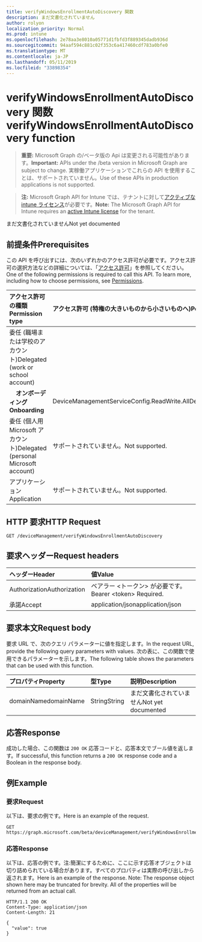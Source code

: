 ```yaml
---
title: verifyWindowsEnrollmentAutoDiscovery 関数
description: まだ文書化されていません
author: rolyon
localization_priority: Normal
ms.prod: intune
ms.openlocfilehash: 2e78aa3e8010a05771d1fbfd3f889345dadb936d
ms.sourcegitcommit: 94aaf594c881c02f353c6a417460cdf783a0bfe0
ms.translationtype: MT
ms.contentlocale: ja-JP
ms.lasthandoff: 05/11/2019
ms.locfileid: "33898354"
---
```

# <a name="verifywindowsenrollmentautodiscovery-function"></a><span data-ttu-id="b5486-103">verifyWindowsEnrollmentAutoDiscovery 関数</span><span class="sxs-lookup"><span data-stu-id="b5486-103">verifyWindowsEnrollmentAutoDiscovery function</span></span>

> <span data-ttu-id="b5486-104">**重要:** Microsoft Graph の/ベータ版の Api は変更される可能性があります。</span><span class="sxs-lookup"><span data-stu-id="b5486-104">**Important:** APIs under the /beta version in Microsoft Graph are subject to change.</span></span> <span data-ttu-id="b5486-105">実稼働アプリケーションでこれらの API を使用することは、サポートされていません。</span><span class="sxs-lookup"><span data-stu-id="b5486-105">Use of these APIs in production applications is not supported.</span></span>

> <span data-ttu-id="b5486-106">**注:** Microsoft Graph API for Intune では、テナントに対して[アクティブな intune ライセンス](https://go.microsoft.com/fwlink/?linkid=839381)が必要です。</span><span class="sxs-lookup"><span data-stu-id="b5486-106">**Note:** The Microsoft Graph API for Intune requires an [active Intune license](https://go.microsoft.com/fwlink/?linkid=839381) for the tenant.</span></span>

<span data-ttu-id="b5486-107">まだ文書化されていません</span><span class="sxs-lookup"><span data-stu-id="b5486-107">Not yet documented</span></span>
## <a name="prerequisites"></a><span data-ttu-id="b5486-108">前提条件</span><span class="sxs-lookup"><span data-stu-id="b5486-108">Prerequisites</span></span>
<span data-ttu-id="b5486-p102">この API を呼び出すには、次のいずれかのアクセス許可が必要です。アクセス許可の選択方法などの詳細については、「[アクセス許可](/graph/permissions-reference)」を参照してください。</span><span class="sxs-lookup"><span data-stu-id="b5486-p102">One of the following permissions is required to call this API. To learn more, including how to choose permissions, see [Permissions](/graph/permissions-reference).</span></span>

|<span data-ttu-id="b5486-111">アクセス許可の種類</span><span class="sxs-lookup"><span data-stu-id="b5486-111">Permission type</span></span>|<span data-ttu-id="b5486-112">アクセス許可 (特権の大きいものから小さいものへ)</span><span class="sxs-lookup"><span data-stu-id="b5486-112">Permissions (from most to least privileged)</span></span>|
|:---|:---|
|<span data-ttu-id="b5486-113">委任 (職場または学校のアカウント)</span><span class="sxs-lookup"><span data-stu-id="b5486-113">Delegated (work or school account)</span></span>||
| <span data-ttu-id="b5486-114">&nbsp; &nbsp; **オンボーディング**</span><span class="sxs-lookup"><span data-stu-id="b5486-114">&nbsp; &nbsp; **Onboarding**</span></span> | <span data-ttu-id="b5486-115">DeviceManagementServiceConfig.ReadWrite.All</span><span class="sxs-lookup"><span data-stu-id="b5486-115">DeviceManagementServiceConfig.ReadWrite.All</span></span>|
|<span data-ttu-id="b5486-116">委任 (個人用 Microsoft アカウント)</span><span class="sxs-lookup"><span data-stu-id="b5486-116">Delegated (personal Microsoft account)</span></span>|<span data-ttu-id="b5486-117">サポートされていません。</span><span class="sxs-lookup"><span data-stu-id="b5486-117">Not supported.</span></span>|
|<span data-ttu-id="b5486-118">アプリケーション</span><span class="sxs-lookup"><span data-stu-id="b5486-118">Application</span></span>|<span data-ttu-id="b5486-119">サポートされていません。</span><span class="sxs-lookup"><span data-stu-id="b5486-119">Not supported.</span></span>|

## <a name="http-request"></a><span data-ttu-id="b5486-120">HTTP 要求</span><span class="sxs-lookup"><span data-stu-id="b5486-120">HTTP Request</span></span>
<!-- {
  "blockType": "ignored"
}
-->
``` http
GET /deviceManagement/verifyWindowsEnrollmentAutoDiscovery
```

## <a name="request-headers"></a><span data-ttu-id="b5486-121">要求ヘッダー</span><span class="sxs-lookup"><span data-stu-id="b5486-121">Request headers</span></span>
|<span data-ttu-id="b5486-122">ヘッダー</span><span class="sxs-lookup"><span data-stu-id="b5486-122">Header</span></span>|<span data-ttu-id="b5486-123">値</span><span class="sxs-lookup"><span data-stu-id="b5486-123">Value</span></span>|
|:---|:---|
|<span data-ttu-id="b5486-124">Authorization</span><span class="sxs-lookup"><span data-stu-id="b5486-124">Authorization</span></span>|<span data-ttu-id="b5486-125">ベアラー &lt;トークン&gt; が必要です。</span><span class="sxs-lookup"><span data-stu-id="b5486-125">Bearer &lt;token&gt; Required.</span></span>|
|<span data-ttu-id="b5486-126">承諾</span><span class="sxs-lookup"><span data-stu-id="b5486-126">Accept</span></span>|<span data-ttu-id="b5486-127">application/json</span><span class="sxs-lookup"><span data-stu-id="b5486-127">application/json</span></span>|

## <a name="request-body"></a><span data-ttu-id="b5486-128">要求本文</span><span class="sxs-lookup"><span data-stu-id="b5486-128">Request body</span></span>
<span data-ttu-id="b5486-129">要求 URL で、次のクエリ パラメーターに値を指定します。</span><span class="sxs-lookup"><span data-stu-id="b5486-129">In the request URL, provide the following query parameters with values.</span></span>
<span data-ttu-id="b5486-130">次の表に、この関数で使用できるパラメーターを示します。</span><span class="sxs-lookup"><span data-stu-id="b5486-130">The following table shows the parameters that can be used with this function.</span></span>

|<span data-ttu-id="b5486-131">プロパティ</span><span class="sxs-lookup"><span data-stu-id="b5486-131">Property</span></span>|<span data-ttu-id="b5486-132">型</span><span class="sxs-lookup"><span data-stu-id="b5486-132">Type</span></span>|<span data-ttu-id="b5486-133">説明</span><span class="sxs-lookup"><span data-stu-id="b5486-133">Description</span></span>|
|:---|:---|:---|
|<span data-ttu-id="b5486-134">domainName</span><span class="sxs-lookup"><span data-stu-id="b5486-134">domainName</span></span>|<span data-ttu-id="b5486-135">String</span><span class="sxs-lookup"><span data-stu-id="b5486-135">String</span></span>|<span data-ttu-id="b5486-136">まだ文書化されていません</span><span class="sxs-lookup"><span data-stu-id="b5486-136">Not yet documented</span></span>|



## <a name="response"></a><span data-ttu-id="b5486-137">応答</span><span class="sxs-lookup"><span data-stu-id="b5486-137">Response</span></span>
<span data-ttu-id="b5486-138">成功した場合、この関数は `200 OK` 応答コードと、応答本文でブール値を返します。</span><span class="sxs-lookup"><span data-stu-id="b5486-138">If successful, this function returns a `200 OK` response code and a Boolean in the response body.</span></span>

## <a name="example"></a><span data-ttu-id="b5486-139">例</span><span class="sxs-lookup"><span data-stu-id="b5486-139">Example</span></span>
### <a name="request"></a><span data-ttu-id="b5486-140">要求</span><span class="sxs-lookup"><span data-stu-id="b5486-140">Request</span></span>
<span data-ttu-id="b5486-141">以下は、要求の例です。</span><span class="sxs-lookup"><span data-stu-id="b5486-141">Here is an example of the request.</span></span>
``` http
GET https://graph.microsoft.com/beta/deviceManagement/verifyWindowsEnrollmentAutoDiscovery(domainName='parameterValue')
```

### <a name="response"></a><span data-ttu-id="b5486-142">応答</span><span class="sxs-lookup"><span data-stu-id="b5486-142">Response</span></span>
<span data-ttu-id="b5486-p104">以下は、応答の例です。注:簡潔にするために、ここに示す応答オブジェクトは切り詰められている場合があります。すべてのプロパティは実際の呼び出しから返されます。</span><span class="sxs-lookup"><span data-stu-id="b5486-p104">Here is an example of the response. Note: The response object shown here may be truncated for brevity. All of the properties will be returned from an actual call.</span></span>
``` http
HTTP/1.1 200 OK
Content-Type: application/json
Content-Length: 21

{
  "value": true
}
```



